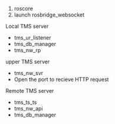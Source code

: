 1. roscore
2. launch rosbridge_websocket

Local TMS server
* tms_ur_listener
* tms_db_manager
* tms_nw_rp

upper TMS server
* tms_nw_svr
* Open the port to recieve HTTP request

Remote TMS server
* tms_ts_ts
* tms_nw_api
* tms_db_manager